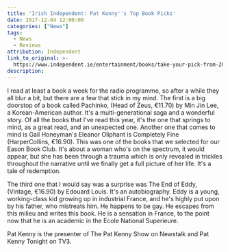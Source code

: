 ```yaml
---
title: 'Irish Independent: Pat Kenny''s Top Book Picks'
date: 2017-12-04 12:00:00
categories: ["News"]
tags:
  - News
  - Reviews
attribution: Independent
link_to_original: >-
  https://www.independent.ie/entertainment/books/take-your-pick-from-2017s-favourite-pageturners-36371460.html
description:
---
```



I read at least a book a week for the radio programme, so after a while they all blur a bit, but there are a few that stick in my mind. The first is a big doorstop of a book called Pachinko, (Head of Zeus, €11.70) by Min Jin Lee, a Korean-American author. It's a multi-generational saga and a wonderful story. Of all the books that I've read this year, it's the one that springs to mind, as a great read, and an unexpected one. Another one that comes to mind is Gail Honeyman's Eleanor Oliphant is Completely Fine (HarperCollins, €16.90). This was one of the books that we selected for our Eason Book Club. It's about a woman who's on the spectrum, it would appear, but she has been through a trauma which is only revealed in trickles throughout the narrative until we finally get a full picture of her life. It's a tale of redemption.

The third one that I would say was a surprise was The End of Eddy, (Vintage, €16.90) by Edouard Louis. It's an autobiography. Eddy is a young, working-class kid growing up in industrial France, and he's highly put upon by his father, who mistreats him. He happens to be gay. He escapes from this milieu and writes this book. He is a sensation in France, to the point now that he is an academic in the Ecole National Superieure.

Pat Kenny is the presenter of The Pat Kenny Show on Newstalk and Pat Kenny Tonight on TV3.